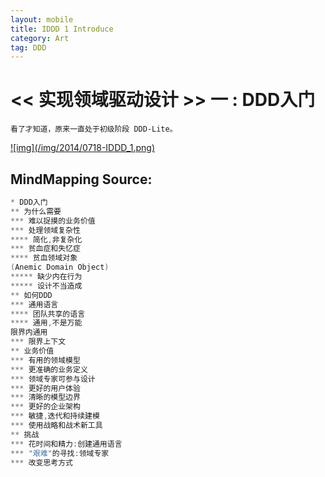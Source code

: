 ```yaml
---
layout: mobile
title: IDDD 1 Introduce
category: Art
tag: DDD
---
```


<< 实现领域驱动设计 >> 一 : DDD入门 
=====================

	看了才知道，原来一直处于初级阶段 DDD-Lite。

<a href="/img/2014/0718-IDDD_1.png" target="_blank">
![img](/img/2014/0718-IDDD_1.png)
</a>

MindMapping Source:
------------------
```scala
* DDD入门
** 为什么需要
*** 难以捉摸的业务价值
*** 处理领域复杂性
**** 简化,非复杂化
*** 贫血症和失忆症
**** 贫血领域对象
(Anemic Domain Object)
***** 缺少内在行为
***** 设计不当造成
** 如何DDD
*** 通用语言
**** 团队共享的语言
**** 通用,不是万能
限界内通用
*** 限界上下文
** 业务价值
*** 有用的领域模型
*** 更准确的业务定义
*** 领域专家可参与设计
*** 更好的用户体验
*** 清晰的模型边界
*** 更好的企业架构
*** 敏捷,迭代和持续建模
*** 使用战略和战术新工具
** 挑战
*** 花时间和精力:创建通用语言
*** "艰难"的寻找:领域专家
*** 改变思考方式
```
